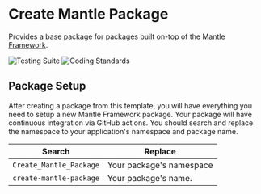 # Create Mantle Package

Provides a base package for packages built on-top of the [Mantle Framework](https://mantle.alley.co/).

![Testing Suite](https://github.com/alleyinteractive/create-mantle-package/workflows/Testing%20Suite/badge.svg)
![Coding Standards](https://github.com/alleyinteractive/create-mantle-package/workflows/Coding%20Standards/badge.svg)

## Package Setup

After creating a package from this template, you will have everything you need
to setup a new Mantle Framework package. Your package will have continuous
integration via GitHub actions. You should search and replace the namespace to
your application's namespace and package name.

| Search                  | Replace                  |
| ----------------------- | ------------------------ |
| `Create_Mantle_Package` | Your package's namespace |
| `create-mantle-package` | Your package's name.     |
